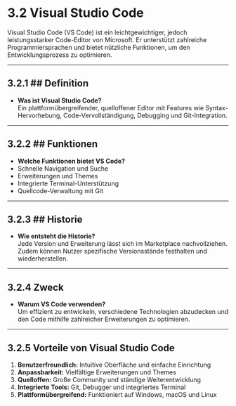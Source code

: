 # 3.2 Visual Studio Code

Visual Studio Code (VS Code) ist ein leichtgewichtiger, jedoch leistungsstarker Code-Editor von Microsoft. Er unterstützt zahlreiche Programmiersprachen und bietet nützliche Funktionen, um den Entwicklungsprozess zu optimieren.

---

## 3.2.1 ## Definition

- **Was ist Visual Studio Code?**  
Ein plattformübergreifender, quelloffener Editor mit Features wie Syntax-Hervorhebung, Code-Vervollständigung, Debugging und Git-Integration.

---

## 3.2.2 ## Funktionen

- **Welche Funktionen bietet VS Code?**  
- Schnelle Navigation und Suche  
- Erweiterungen und Themes  
- Integrierte Terminal-Unterstützung  
- Quellcode-Verwaltung mit Git

---

## 3.2.3 ## Historie

- **Wie entsteht die Historie?**  
Jede Version und Erweiterung lässt sich im Marketplace nachvollziehen. Zudem können Nutzer spezifische Versionsstände festhalten und wiederherstellen.

---

## 3.2.4 Zweck

- **Warum VS Code verwenden?**  
Um effizient zu entwickeln, verschiedene Technologien abzudecken und den Code mithilfe zahlreicher Erweiterungen zu optimieren.

---

## 3.2.5 Vorteile von Visual Studio Code

1. **Benutzerfreundlich:** Intuitive Oberfläche und einfache Einrichtung  
2. **Anpassbarkeit:** Vielfältige Erweiterungen und Themes  
3. **Quelloffen:** Große Community und ständige Weiterentwicklung  
4. **Integrierte Tools:** Git, Debugger und integriertes Terminal  
5. **Plattformübergreifend:** Funktioniert auf Windows, macOS und Linux
